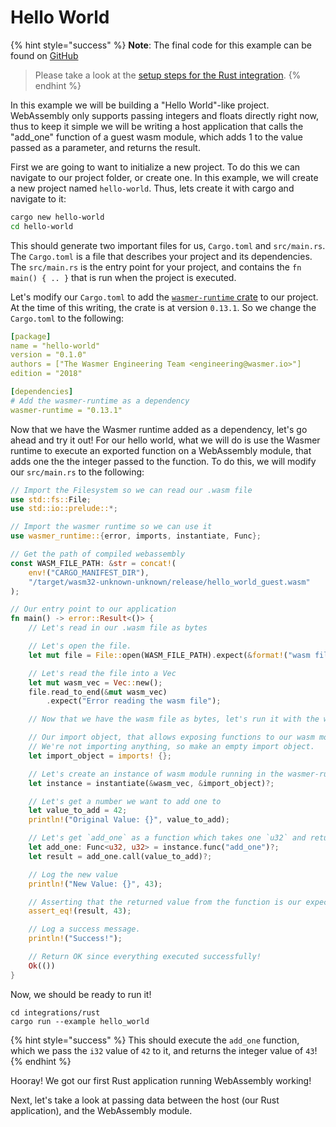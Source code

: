 # Hello World

{% hint style="success" %}
**Note**: The final code for this example can be found on [GitHub](https://github.com/wasmerio/docs.wasmer.io/blob/master/docs/runtime/rust-integration/examples/hello_world.rs)

> Please take a look at the [setup steps for the Rust integration](../setup.md).
{% endhint %}

In this example we will be building a "Hello World"-like project. WebAssembly only supports passing integers and floats directly right now, thus to keep it simple we will be writing a host application that calls the "add\_one" function of a guest wasm module, which adds 1 to the value passed as a parameter, and returns the result.

First we are going to want to initialize a new project. To do this we can navigate to our project folder, or create one. In this example, we will create a new project named `hello-world`. Thus, lets create it with cargo and navigate to it:

```bash
cargo new hello-world
cd hello-world
```

This should generate two important files for us, `Cargo.toml` and `src/main.rs`. The `Cargo.toml` is a file that describes your project and its dependencies. The `src/main.rs` is the entry point for your project, and contains the `fn main() { .. }` that is run when the project is executed.

Let's modify our `Cargo.toml` to add the [`wasmer-runtime` crate](https://crates.io/crates/wasmer-runtime/0.13.1) to our project. At the time of this writing, the crate is at version `0.13.1`. So we change the `Cargo.toml` to the following:

```yaml
[package]
name = "hello-world"
version = "0.1.0"
authors = ["The Wasmer Engineering Team <engineering@wasmer.io>"]
edition = "2018"

[dependencies]
# Add the wasmer-runtime as a dependency
wasmer-runtime = "0.13.1"
```

Now that we have the Wasmer runtime added as a dependency, let's go ahead and try it out! For our hello world, what we will do is use the Wasmer runtime to execute an exported function on a WebAssembly module, that adds one the the integer passed to the function. To do this, we will modify our `src/main.rs` to the following:

```rust
// Import the Filesystem so we can read our .wasm file
use std::fs::File;
use std::io::prelude::*;

// Import the wasmer runtime so we can use it
use wasmer_runtime::{error, imports, instantiate, Func};

// Get the path of compiled webassembly
const WASM_FILE_PATH: &str = concat!(
    env!("CARGO_MANIFEST_DIR"),
    "/target/wasm32-unknown-unknown/release/hello_world_guest.wasm"
);

// Our entry point to our application
fn main() -> error::Result<()> {
    // Let's read in our .wasm file as bytes

    // Let's open the file.
    let mut file = File::open(WASM_FILE_PATH).expect(&format!("wasm file at {}", WASM_FILE_PATH));

    // Let's read the file into a Vec
    let mut wasm_vec = Vec::new();
    file.read_to_end(&mut wasm_vec)
        .expect("Error reading the wasm file");

    // Now that we have the wasm file as bytes, let's run it with the wasmer runtime

    // Our import object, that allows exposing functions to our wasm module.
    // We're not importing anything, so make an empty import object.
    let import_object = imports! {};

    // Let's create an instance of wasm module running in the wasmer-runtime
    let instance = instantiate(&wasm_vec, &import_object)?;

    // Let's get a number we want to add one to
    let value_to_add = 42;
    println!("Original Value: {}", value_to_add);

    // Let's get `add_one` as a function which takes one `u32` and returns one `u32`
    let add_one: Func<u32, u32> = instance.func("add_one")?;
    let result = add_one.call(value_to_add)?;

    // Log the new value
    println!("New Value: {}", 43);

    // Asserting that the returned value from the function is our expected value.
    assert_eq!(result, 43);

    // Log a success message.
    println!("Success!");

    // Return OK since everything executed successfully!
    Ok(())
}
```

Now, we should be ready to run it!

```text
cd integrations/rust
cargo run --example hello_world
```

{% hint style="success" %}
This should execute the `add_one` function, which we pass the `i32` value of `42` to it, and returns the integer value of `43`!
{% endhint %}

Hooray! We got our first Rust application running WebAssembly working!

Next, let's take a look at passing data between the host \(our Rust application\), and the WebAssembly module.

